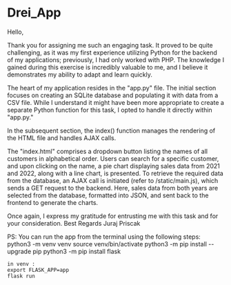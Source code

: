 # Drei_App

Hello,

Thank you for assigning me such an engaging task. It proved to be quite challenging, as it was my first experience utilizing Python for the backend of my applications; previously, I had only worked with PHP. The knowledge I gained during this exercise is incredibly valuable to me, and I believe it demonstrates my ability to adapt and learn quickly.

The heart of my application resides in the "app.py" file. The initial section focuses on creating an SQLite database and populating it with data from a CSV file. While I understand it might have been more appropriate to create a separate Python function for this task, I opted to handle it directly within "app.py."

In the subsequent section, the index() function manages the rendering of the HTML file and handles AJAX calls.

The "index.html" comprises a dropdown button listing the names of all customers in alphabetical order. Users can search for a specific customer, and upon clicking on the name, a pie chart displaying sales data from 2021 and 2022, along with a line chart, is presented. To retrieve the required data from the database, an AJAX call is initiated (refer to /static/main.js), which sends a GET request to the backend. Here, sales data from both years are selected from the database, formatted into JSON, and sent back to the frontend to generate the charts.

Once again, I express my gratitude for entrusting me with this task and for your consideration.
Best Regards
Juraj Priscak

PS: You can run the app from the terminal using the following steps:
	python3 -m venv venv
	source venv/bin/activate
	python3 -m pip install --upgrade pip
	python3 -m pip install flask

	in venv :
 	export FLASK_APP=app
 	flask run
